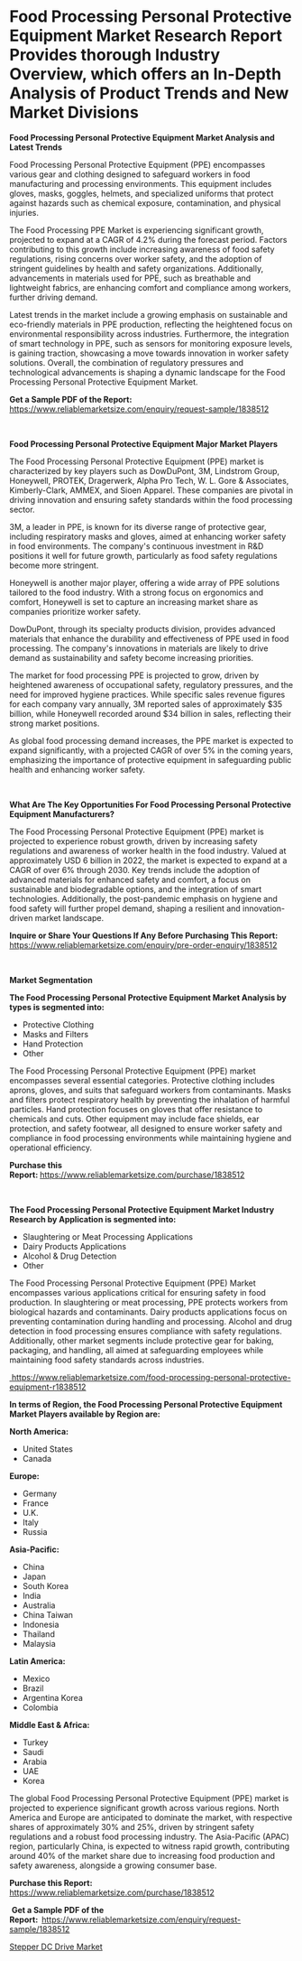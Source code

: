 <p><h1>Food Processing Personal Protective Equipment Market Research Report Provides thorough Industry Overview, which offers an In-Depth Analysis of Product Trends and New Market Divisions</h1></p><p><strong>Food Processing Personal Protective Equipment Market Analysis and Latest Trends</strong></p>
<p><p>Food Processing Personal Protective Equipment (PPE) encompasses various gear and clothing designed to safeguard workers in food manufacturing and processing environments. This equipment includes gloves, masks, goggles, helmets, and specialized uniforms that protect against hazards such as chemical exposure, contamination, and physical injuries. </p><p>The Food Processing PPE Market is experiencing significant growth, projected to expand at a CAGR of 4.2% during the forecast period. Factors contributing to this growth include increasing awareness of food safety regulations, rising concerns over worker safety, and the adoption of stringent guidelines by health and safety organizations. Additionally, advancements in materials used for PPE, such as breathable and lightweight fabrics, are enhancing comfort and compliance among workers, further driving demand.</p><p>Latest trends in the market include a growing emphasis on sustainable and eco-friendly materials in PPE production, reflecting the heightened focus on environmental responsibility across industries. Furthermore, the integration of smart technology in PPE, such as sensors for monitoring exposure levels, is gaining traction, showcasing a move towards innovation in worker safety solutions. Overall, the combination of regulatory pressures and technological advancements is shaping a dynamic landscape for the Food Processing Personal Protective Equipment Market.</p></p>
<p><strong>Get a Sample PDF of the Report:&nbsp;</strong> <a href="https://www.reliablemarketsize.com/enquiry/request-sample/1838512?utm_campaign=3016&utm_medium=2&utm_source=Github&utm_content=ia&utm_term=12042025&utm_id=food-processing-personal-protective-equipment">https://www.reliablemarketsize.com/enquiry/request-sample/1838512</a></p>
<p>&nbsp;</p>
<p><strong>Food Processing Personal Protective Equipment Major Market Players</strong></p>
<p><p>The Food Processing Personal Protective Equipment (PPE) market is characterized by key players such as DowDuPont, 3M, Lindstrom Group, Honeywell, PROTEK, Dragerwerk, Alpha Pro Tech, W. L. Gore & Associates, Kimberly-Clark, AMMEX, and Sioen Apparel. These companies are pivotal in driving innovation and ensuring safety standards within the food processing sector.</p><p>3M, a leader in PPE, is known for its diverse range of protective gear, including respiratory masks and gloves, aimed at enhancing worker safety in food environments. The company's continuous investment in R&D positions it well for future growth, particularly as food safety regulations become more stringent.</p><p>Honeywell is another major player, offering a wide array of PPE solutions tailored to the food industry. With a strong focus on ergonomics and comfort, Honeywell is set to capture an increasing market share as companies prioritize worker safety.</p><p>DowDuPont, through its specialty products division, provides advanced materials that enhance the durability and effectiveness of PPE used in food processing. The company's innovations in materials are likely to drive demand as sustainability and safety become increasing priorities.</p><p>The market for food processing PPE is projected to grow, driven by heightened awareness of occupational safety, regulatory pressures, and the need for improved hygiene practices. While specific sales revenue figures for each company vary annually, 3M reported sales of approximately $35 billion, while Honeywell recorded around $34 billion in sales, reflecting their strong market positions.</p><p>As global food processing demand increases, the PPE market is expected to expand significantly, with a projected CAGR of over 5% in the coming years, emphasizing the importance of protective equipment in safeguarding public health and enhancing worker safety.</p></p>
<p>&nbsp;</p>
<p><strong>What Are The Key Opportunities For Food Processing Personal Protective Equipment Manufacturers?</strong></p>
<p><p>The Food Processing Personal Protective Equipment (PPE) market is projected to experience robust growth, driven by increasing safety regulations and awareness of worker health in the food industry. Valued at approximately USD 6 billion in 2022, the market is expected to expand at a CAGR of over 6% through 2030. Key trends include the adoption of advanced materials for enhanced safety and comfort, a focus on sustainable and biodegradable options, and the integration of smart technologies. Additionally, the post-pandemic emphasis on hygiene and food safety will further propel demand, shaping a resilient and innovation-driven market landscape.</p></p>
<p><strong>Inquire or Share Your Questions If Any Before Purchasing This Report:</strong> <a href="https://www.reliablemarketsize.com/enquiry/pre-order-enquiry/1838512?utm_campaign=3016&utm_medium=2&utm_source=Github&utm_content=ia&utm_term=12042025&utm_id=food-processing-personal-protective-equipment">https://www.reliablemarketsize.com/enquiry/pre-order-enquiry/1838512</a></p>
<p>&nbsp;</p>
<p><strong>Market Segmentation</strong></p>
<p><strong>The Food Processing Personal Protective Equipment Market Analysis by types is segmented into:</strong></p>
<p><ul><li>Protective Clothing</li><li>Masks and Filters</li><li>Hand Protection</li><li>Other</li></ul></p>
<p><p>The Food Processing Personal Protective Equipment (PPE) market encompasses several essential categories. Protective clothing includes aprons, gloves, and suits that safeguard workers from contaminants. Masks and filters protect respiratory health by preventing the inhalation of harmful particles. Hand protection focuses on gloves that offer resistance to chemicals and cuts. Other equipment may include face shields, ear protection, and safety footwear, all designed to ensure worker safety and compliance in food processing environments while maintaining hygiene and operational efficiency.</p></p>
<p><strong>Purchase this Report:&nbsp;</strong><a href="https://www.reliablemarketsize.com/purchase/1838512?utm_campaign=3016&utm_medium=2&utm_source=Github&utm_content=ia&utm_term=12042025&utm_id=food-processing-personal-protective-equipment">https://www.reliablemarketsize.com/purchase/1838512</a></p>
<p>&nbsp;</p>
<p><strong>The Food Processing Personal Protective Equipment Market Industry Research by Application is segmented into:</strong></p>
<p><ul><li>Slaughtering or Meat Processing Applications</li><li>Dairy Products Applications</li><li>Alcohol & Drug Detection</li><li>Other</li></ul></p>
<p><p>The Food Processing Personal Protective Equipment (PPE) Market encompasses various applications critical for ensuring safety in food production. In slaughtering or meat processing, PPE protects workers from biological hazards and contaminants. Dairy products applications focus on preventing contamination during handling and processing. Alcohol and drug detection in food processing ensures compliance with safety regulations. Additionally, other market segments include protective gear for baking, packaging, and handling, all aimed at safeguarding employees while maintaining food safety standards across industries.</p></p>
<p><a href="https://www.reliablemarketsize.com/food-processing-personal-protective-equipment-r1838512?utm_campaign=3016&utm_medium=2&utm_source=Github&utm_content=ia&utm_term=12042025&utm_id=food-processing-personal-protective-equipment">&nbsp;https://www.reliablemarketsize.com/food-processing-personal-protective-equipment-r1838512</a></p>
<p><strong>In terms of Region, the Food Processing Personal Protective Equipment Market Players available by Region are:</strong></p>
<p>
    <p> <strong> North America: </strong>
        <ul>
            <li>United States</li>
            <li>Canada</li>
        </ul>
        </p> 
    <p> <strong> Europe: </strong>
        <ul>
            <li>Germany</li>
            <li>France</li>
            <li>U.K.</li>
            <li>Italy</li>
            <li>Russia</li>
        </ul>
        </p> 
    <p> <strong> Asia-Pacific: </strong>
        <ul>
            <li>China</li>
            <li>Japan</li>
            <li>South Korea</li>
            <li>India</li>
            <li>Australia</li>
            <li>China Taiwan</li>
            <li>Indonesia</li>
            <li>Thailand</li>
            <li>Malaysia</li>
        </ul>
        </p> 
    <p> <strong> Latin America: </strong>
        <ul>
            <li>Mexico</li>
            <li>Brazil</li>
            <li>Argentina Korea</li>
            <li>Colombia</li>
        </ul>
        </p> 
    <p> <strong> Middle East & Africa: </strong>
        <ul>
            <li>Turkey</li>
            <li>Saudi</li>
            <li>Arabia</li>
            <li>UAE</li>
            <li>Korea</li>
        </ul>
    </p>
    </p>
<p><p>The global Food Processing Personal Protective Equipment (PPE) market is projected to experience significant growth across various regions. North America and Europe are anticipated to dominate the market, with respective shares of approximately 30% and 25%, driven by stringent safety regulations and a robust food processing industry. The Asia-Pacific (APAC) region, particularly China, is expected to witness rapid growth, contributing around 40% of the market share due to increasing food production and safety awareness, alongside a growing consumer base.</p></p>
<p><strong>Purchase this Report: </strong><a href="https://www.reliablemarketsize.com/purchase/1838512?utm_campaign=3016&utm_medium=2&utm_source=Github&utm_content=ia&utm_term=12042025&utm_id=food-processing-personal-protective-equipment">https://www.reliablemarketsize.com/purchase/1838512</a></p>
<p>&nbsp;<strong>Get a Sample PDF of the Report:&nbsp;&nbsp;</strong><a href="https://www.reliablemarketsize.com/enquiry/request-sample/1838512?utm_campaign=3016&utm_medium=2&utm_source=Github&utm_content=ia&utm_term=12042025&utm_id=food-processing-personal-protective-equipment">https://www.reliablemarketsize.com/enquiry/request-sample/1838512</a></p>
<p><strong></strong></p>
<p><p><a href="https://github.com/abararybar2x/Market-Research-Report-List-1/blob/main/stepper-dc-drive-market.md?utm_campaign=3016&utm_medium=2&utm_source=Github&utm_content=ia&utm_term=12042025&utm_id=food-processing-personal-protective-equipment">Stepper DC Drive Market</a></p></p>